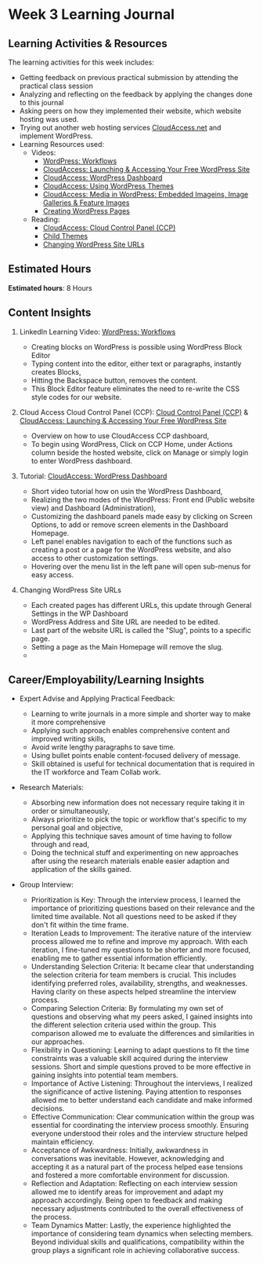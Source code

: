 # Week 3 Learning Journal <br/>

## Learning Activities & Resources
The learning activities for this week includes: <br>
* Getting feedback on previous practical submission by attending the practical class session
* Analyzing and reflecting on the feedback by applying the changes done to this journal
* Asking peers on how they implemented their website, which website hosting was used.
* Trying out another web hosting services [CloudAccess.net](https://www.cloudaccess.net/) and implement WordPress.
* Learning Resources used:
  - Videos:
    - [WordPress: Workflows](https://www.linkedin.com/learning/wordpress-workflows-2/our-workflows?autoSkip=true&resume=false&u=2223545)
    - [CloudAccess: Launching & Accessing Your Free WordPress Site](https://www.cloudaccess.net/wordpress-tutorials/143-getting-started/808-wordpress-tutorial-1-launching-your-site.html)
    - [CloudAccess: WordPress Dashboard](https://www.cloudaccess.net/wordpress-tutorials/143-getting-started/809-tutorial-2-wordpress-dashboard-overview.html)
    - [CloudAccess: Using WordPress Themes](https://www.cloudaccess.net/wordpress-tutorials/143-getting-started/815-wordpress-tutorial-9-selecting-a-theme.html)
    - [CloudAccess: Media in WordPress: Embedded Imageins, Image Galleries & Feature Images](https://www.cloudaccess.net/wordpress-tutorials/143-getting-started/813-tutorial-8-media-in-wordpress-embedded-images-image-galleries-featured-images.html)
    - [Creating WordPress Pages](https://www.cloudaccess.net/wordpress-tutorials/143-getting-started/814-wordpress-tutorial-8-creating-pages.html)
  - Reading: 
    - [CloudAccess: Cloud Control Panel (CCP)](https://www.cloudaccess.net/features/cloud-control-panel.html)
    - [Child Themes](https://developer.wordpress.org/themes/advanced-topics/child-themes/)    
    - [Changing WordPress Site URLs](https://www.wpbeginner.com/wp-tutorials/how-to-change-your-wordpress-site-urls-step-by-step/)

## Estimated Hours
**Estimated hours**: 8 Hours

## Content Insights
1) LinkedIn Learning Video: [WordPress: Workflows](https://www.linkedin.com/learning/wordpress-workflows-2/our-workflows?autoSkip=true&resume=false&u=2223545)
   - Creating blocks on WordPress is possible using WordPress Block Editor
   - Typing content into the editor, either text or paragraphs, instantly creates Blocks,
   - Hitting the Backspace button, removes the content.
   - This Block Editor feature eliminates the need to re-write the CSS style codes for our website.

2) Cloud Access Cloud Control Panel (CCP): [Cloud Control Panel (CCP)](https://www.cloudaccess.net/features/cloud-control-panel.html) & [CloudAccess: Launching & Accessing Your Free WordPress Site](https://www.cloudaccess.net/wordpress-tutorials/143-getting-started/808-wordpress-tutorial-1-launching-your-site.html)<br>
   - Overview on how to use CloudAccess CCP dashboard,
   - To begin using WordPress, Click on CCP Home, under Actions column beside the hosted website, click on Manage or simply login to enter WordPress dashboard.

3) Tutorial: [CloudAccess: WordPress Dashboard](https://www.cloudaccess.net/wordpress-tutorials/143-getting-started/809-tutorial-2-wordpress-dashboard-overview.html)  <br>
   - Short video tutorial how on usin the WordPress Dashboard,
   - Realizing the two modes of the WordPress: Front end (Public website view) and Dashboard (Administration),
   - Customizing the dashboard panels made easy by clicking on Screen Options, to add or remove screen elements in the Dashboard Homepage.
   - Left panel enables navigation to each of the functions such as creating a post or a page for the WordPress website, and also access to other customization settings.
   - Hovering over the menu list in the left pane will open sub-menus for easy access.

4) Changing WordPress Site URLs
   - Each created pages has different URLs, this update through General Settings in the WP Dashboard
   - WordPress Address and Site URL are needed to be edited.
   - Last part of the website URL is called the "Slug", points to a specific page.
   - Setting a page as the Main Homepage will remove the slug.
   - 
   



## Career/Employability/Learning Insights

* Expert Advise and Applying Practical Feedback:
  - Learning to write journals in a more simple and shorter way to make it more comprehensive
  - Applying such approach enables comprehensive content and improved writing skills,
  - Avoid write lengthy paragraphs to save time.
  - Using bullet points enable content-focused delivery of message.
  - Skill obtained is useful for technical documentation that is required in the IT workforce and Team Collab work.


* Research Materials: <br>
  - Absorbing new information does not necessary require taking it in order or simultaneously,
  - Always prioritize to pick the topic or workflow that's specific to my personal goal and objective,
  - Applying this technique saves amount of time having to follow through and read,
  - Doing the technical stuff and experimenting on new approaches after using the research materials enable easier
  adaption and application of the skills gained.


* Group Interview: <br> 
  - Prioritization is Key: Through the interview process, I learned the importance of prioritizing questions based on their relevance and the limited time available. Not all questions need to be asked if they don't fit within the time frame.
  - Iteration Leads to Improvement: The iterative nature of the interview process allowed me to refine and improve my approach. With each iteration, I fine-tuned my questions to be shorter and more focused, enabling me to gather essential information efficiently.
  - Understanding Selection Criteria: It became clear that understanding the selection criteria for team members is crucial. This includes identifying preferred roles, availability, strengths, and weaknesses. Having clarity on these aspects helped streamline the interview process.
  - Comparing Selection Criteria: By formulating my own set of questions and observing what my peers asked, I gained insights into the different selection criteria used within the group. This comparison allowed me to evaluate the differences and similarities in our approaches.
  - Flexibility in Questioning: Learning to adapt questions to fit the time constraints was a valuable skill acquired during the interview sessions. Short and simple questions proved to be more effective in gaining insights into potential team members.
  - Importance of Active Listening: Throughout the interviews, I realized the significance of active listening. Paying attention to responses allowed me to better understand each candidate and make informed decisions.
  - Effective Communication: Clear communication within the group was essential for coordinating the interview process smoothly. Ensuring everyone understood their roles and the interview structure helped maintain efficiency.
  - Acceptance of Awkwardness: Initially, awkwardness in conversations was inevitable. However, acknowledging and accepting it as a natural part of the process helped ease tensions and fostered a more comfortable environment for discussion.
  - Reflection and Adaptation: Reflecting on each interview session allowed me to identify areas for improvement and adapt my approach accordingly. Being open to feedback and making necessary adjustments contributed to the overall effectiveness of the process.
  - Team Dynamics Matter: Lastly, the experience highlighted the importance of considering team dynamics when selecting members. Beyond individual skills and qualifications, compatibility within the group plays a significant role in achieving collaborative success. 

